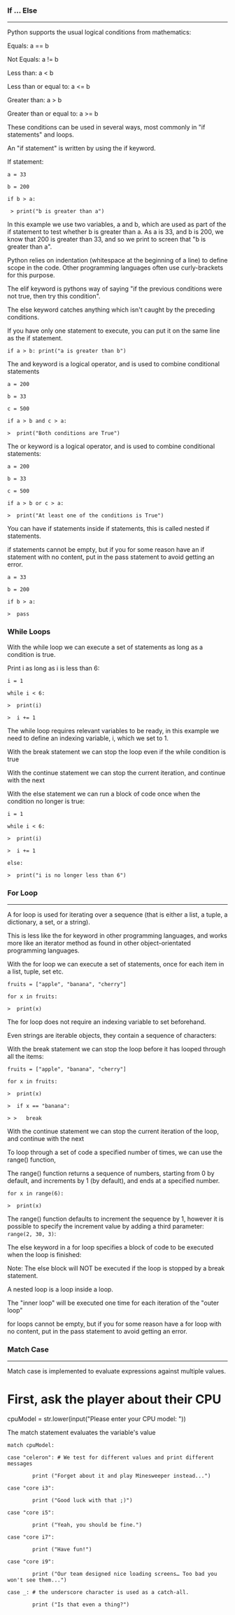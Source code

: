 ### If ... Else
---

Python supports the usual logical conditions from mathematics:

Equals: a == b

Not Equals: a != b

Less than: a < b

Less than or equal to: a <= b

Greater than: a > b

Greater than or equal to: a >= b

These conditions can be used in several ways, most commonly in "if statements" and loops.

An "if statement" is written by using the if keyword.

If statement:

`a = 33`

`b = 200`

`if b > a:`

` > print("b is greater than a")`

In this example we use two variables, a and b, which are used as part of the if statement to test whether b is greater than a. As a is 33, and b is 200, we know that 200 is greater than 33, and so we print to screen that "b is greater than a".

Python relies on indentation (whitespace at the beginning of a line) to define scope in the code. Other programming languages often use curly-brackets for this purpose.

The elif keyword is pythons way of saying "if the previous conditions were not true, then try this condition".

The else keyword catches anything which isn't caught by the preceding conditions.

If you have only one statement to execute, you can put it on the same line as the if statement.

`if a > b: print("a is greater than b")`

The and keyword is a logical operator, and is used to combine conditional statements

`a = 200`

`b = 33`

`c = 500`

`if a > b and c > a:`

`>  print("Both conditions are True")`

The or keyword is a logical operator, and is used to combine conditional statements:

`a = 200`

`b = 33`

`c = 500`

`if a > b or c > a:`

`>  print("At least one of the conditions is True")`

You can have if statements inside if statements, this is called nested if statements.

if statements cannot be empty, but if you for some reason have an if statement with no content, put in the pass statement to avoid getting an error.

`a = 33`

`b = 200`

`if b > a:`

`>  pass`

### While Loops

With the while loop we can execute a set of statements as long as a condition is true.

Print i as long as i is less than 6:

`i = 1`

`while i < 6:`

`>  print(i)`

`>  i += 1`

The while loop requires relevant variables to be ready, in this example we need to define an indexing variable, i, which we set to 1.

With the break statement we can stop the loop even if the while condition is true

With the continue statement we can stop the current iteration, and continue with the next

With the else statement we can run a block of code once when the condition no longer is true:

`i = 1`

`while i < 6:`

`>  print(i)`

`>  i += 1`

`else:`

`>  print("i is no longer less than 6")`

### For Loop
---
A for loop is used for iterating over a sequence (that is either a list, a tuple, a dictionary, a set, or a string).

This is less like the for keyword in other programming languages, and works more like an iterator method as found in other object-orientated programming languages.

With the for loop we can execute a set of statements, once for each item in a list, tuple, set etc.

`fruits = ["apple", "banana", "cherry"]`

`for x in fruits:`

`>  print(x)`

The for loop does not require an indexing variable to set beforehand.

Even strings are iterable objects, they contain a sequence of characters:

With the break statement we can stop the loop before it has looped through all the items:

`fruits = ["apple", "banana", "cherry"]`

`for x in fruits:`

`>  print(x)`

`>  if x == "banana":`

`> >   break`

With the continue statement we can stop the current iteration of the loop, and continue with the next

To loop through a set of code a specified number of times, we can use the range() function,

The range() function returns a sequence of numbers, starting from 0 by default, and increments by 1 (by default), and ends at a specified number.

`for x in range(6):`

`>  print(x)`

The range() function defaults to increment the sequence by 1, however it is possible to specify the increment value by adding a third parameter: `range(2, 30, 3)`:

The else keyword in a for loop specifies a block of code to be executed when the loop is finished:

Note: The else block will NOT be executed if the loop is stopped by a break statement.

A nested loop is a loop inside a loop.

The "inner loop" will be executed one time for each iteration of the "outer loop"

for loops cannot be empty, but if you for some reason have a for loop with no content, put in the pass statement to avoid getting an error.

### Match Case
---
Match case is implemented to evaluate expressions against multiple values.

# First, ask the player about their CPU
cpuModel = str.lower(input("Please enter your CPU model: "))
 
The match statement evaluates the variable's value

`match cpuModel:`

`case "celeron": # We test for different values and print different messages`

`        print ("Forget about it and play Minesweeper instead...")`

`case "core i3":`

`        print ("Good luck with that ;)")`

`case "core i5":`

`        print ("Yeah, you should be fine.")`

`case "core i7":`

`        print ("Have fun!")`

`case "core i9":`

`        print ("Our team designed nice loading screens… Too bad you won't see them...")`

`case _: # the underscore character is used as a catch-all.`

`        print ("Is that even a thing?")`